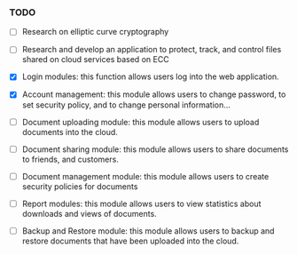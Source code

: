 ### TODO

- [ ] Research on elliptic curve cryptography

- [ ] Research and develop an application to protect, track, and control files shared on cloud
services based on ECC

- [x] Login modules: this function allows users log into the web application. 

- [x] Account management: this module allows users to change password, to set security
policy, and to change personal information…

- [ ] Document uploading module: this module allows users to upload documents into the
cloud.

- [ ] Document sharing module: this module allows users to share documents to friends,
and customers.

- [ ] Document management module: this module allows users to create security policies
for documents

- [ ] Report modules: this module allows users to view statistics about downloads and
views of documents.

- [ ] Backup and Restore module: this module allows users to backup and restore
documents that have been uploaded into the cloud.